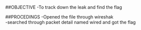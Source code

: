 ##OBJECTIVE
-To track down the leak and find the flag 

##PROCEDINGS
-Opened the file through wireshak <br>
-searched through packet detail named wired and got the flag <br>
